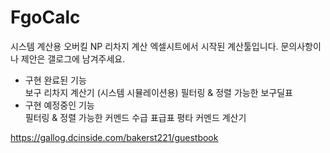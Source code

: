 # FgoCalc

시스템 계산용 오버킬 NP 리차지 계산 엑셀시트에서 시작된 계산툴입니다.
문의사항이나 제안은 갤로그에 남겨주세요.<br>
* 구현 완료된 기능  
보구 리차지 계산기 (시스템 시뮬레이션용) 
필터링 & 정렬 가능한 보구딜표
* 구현 예정중인 기능  
필터링 & 정렬 가능한 커멘드 수급 표급표
평타 커멘드 계산기

https://gallog.dcinside.com/bakerst221/guestbook
